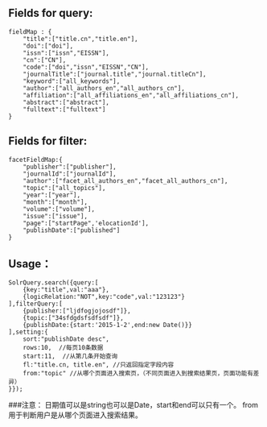 Fields for query:
-----------------
    fieldMap : {
        "title":["title.cn","title.en"],
        "doi":["doi"],
        "issn":["issn","EISSN"],
        "cn":["CN"],
        "code":["doi","issn","EISSN","CN"],
        "journalTitle":["journal.title","journal.titleCn"],
        "keyword":["all_keywords"],
        "author":["all_authors_en","all_authors_cn"],
        "affiliation":["all_affiliations_en","all_affiliations_cn"],
        "abstract":["abstract"],
        "fulltext":["fulltext"]
    }
 
Fields for filter:
-----------------
    facetFieldMap:{
        "publisher":["publisher"],
        "journalId":["journalId"],
        "author":["facet_all_authors_en","facet_all_authors_cn"],
        "topic":["all_topics"],
        "year":["year"],
        "month":["month"],
        "volume":["volume"],
        "issue":["issue"],
        "page":["startPage",'elocationId'],
        "publishDate":["published"]
    }

Usage：
-----------------
    SolrQuery.search({query:[
        {key:"title",val:"aaa"},
        {logicRelation:"NOT",key:"code",val:"123123"}
    ],filterQuery:[
        {publisher:["ljdfogjojosdf"]},
        {topic:["34sfdgdsfsdfsdf"]},
        {publishDate:{start:'2015-1-2',end:new Date()}}
    ],setting:{
        sort:"publishDate desc",
        rows:10,  //每页10条数据
        start:11,  //从第几条开始查询
        fl:"title.cn, title.en", //只返回指定字段内容
        from:"topic" //从哪个页面进入搜索页，（不同页面进入到搜索结果页，页面功能有差异）
    }});
###注意：
    日期值可以是string也可以是Date，start和end可以只有一个。
    from用于判断用户是从哪个页面进入搜索结果。